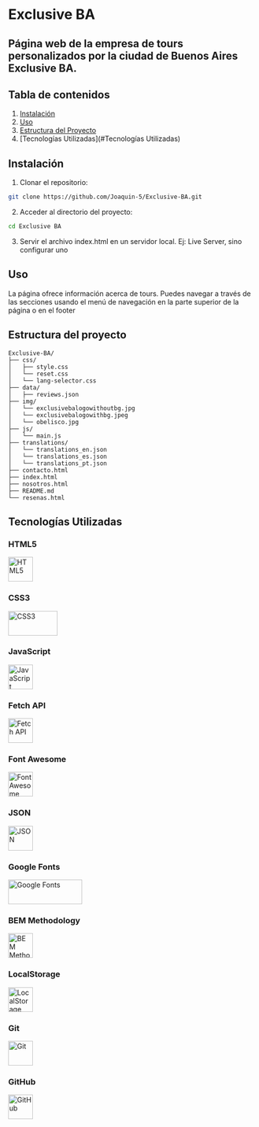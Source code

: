 # Exclusive BA

## Página web de la empresa de tours personalizados por la ciudad de Buenos Aires Exclusive BA.

## Tabla de contenidos

1. [Instalación](#instalación)
2. [Uso](#uso)
3. [Estructura del Proyecto](#estructura-del-proyecto)
4. [Tecnologías Utilizadas](#Tecnologías Utilizadas)

## Instalación

1. Clonar el repositorio:

```sh
git clone https://github.com/Joaquin-5/Exclusive-BA.git
```

2. Acceder al directorio del proyecto:

```sh
cd Exclusive BA
```

3. Servir el archivo index.html en un servidor local. Ej: Live Server, sino configurar uno

## Uso

La página ofrece información acerca de tours. Puedes navegar a través de las secciones usando el menú de navegación en la parte superior de la página o en el footer

## Estructura del proyecto

```plaintext
Exclusive-BA/
├── css/
│   ├── style.css
│   └── reset.css
│   └── lang-selector.css
├── data/
│   ├── reviews.json
├── img/
│   └── exclusivebalogowithoutbg.jpg
│   └── exclusivebalogowithbg.jpeg
│   └── obelisco.jpg
├── js/
│   └── main.js
├── translations/
│   └── translations_en.json
│   └── translations_es.json
│   └── translations_pt.json
├── contacto.html
├── index.html
├── nosotros.html
├── README.md
└── resenas.html
```

## Tecnologías Utilizadas

### HTML5
<img src="https://upload.wikimedia.org/wikipedia/commons/thumb/6/61/HTML5_logo_and_wordmark.svg/1024px-HTML5_logo_and_wordmark.svg.png" alt="HTML5" width="50" height="50">

### CSS3
<img src="https://brandslogos.com/wp-content/uploads/images/large/css-logo.png" alt="CSS3" width="100" height="50">

### JavaScript
<img src="https://upload.wikimedia.org/wikipedia/commons/6/6a/JavaScript-logo.png" alt="JavaScript" width="50" height="50">

### Fetch API
<img src="https://upload.wikimedia.org/wikipedia/commons/5/5a/Fetch_API_logo.svg" alt="Fetch API" width="50" height="50">

### Font Awesome
<img src="https://static-00.iconduck.com/assets.00/font-awesome-icon-2048x2048-ntlx9tlt.png" alt="Font Awesome" width="50" height="50">

### JSON
<img src="https://cdn.icon-icons.com/icons2/2107/PNG/512/file_type_light_json_icon_130455.png" alt="JSON" width="50" height="50">

### Google Fonts
<img src="https://upload.wikimedia.org/wikipedia/commons/thumb/e/ee/Google_Fonts_logo.svg/1280px-Google_Fonts_logo.svg.png" alt="Google Fonts" width="150" height="50">

### BEM Methodology
<img src="https://seeklogo.com/images/B/bem-logo-410238E842-seeklogo.com.png" alt="BEM Methodology" width="50" height="50">

### LocalStorage
<img src="https://upload.wikimedia.org/wikipedia/commons/4/48/LocalStorage_logo.svg" alt="LocalStorage" width="50" height="50">

### Git
<img src="https://upload.wikimedia.org/wikipedia/commons/thumb/e/e0/Git-logo.svg/512px-Git-logo.svg.png" alt="Git" width="50" height="50">

### GitHub
<img src="https://cdn-icons-png.flaticon.com/512/25/25231.png" alt="GitHub" width="50" height="50">
